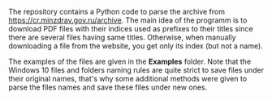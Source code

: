 The repository contains a Python code to parse the archive from https://cr.minzdrav.gov.ru/archive. The main idea of the programm is to download PDF files with their indices used as prefixes to their titles since there are several files having same titles. Otherwise, when manually downloading a file from the website, you get only its index (but not a name).

The examples of the files are given in the **Examples** folder. Note that the Windows 10 files and folders naming rules are quite strict to save files under their original names, that's why some additional methods were given to parse the files names and save these files under new ones.
